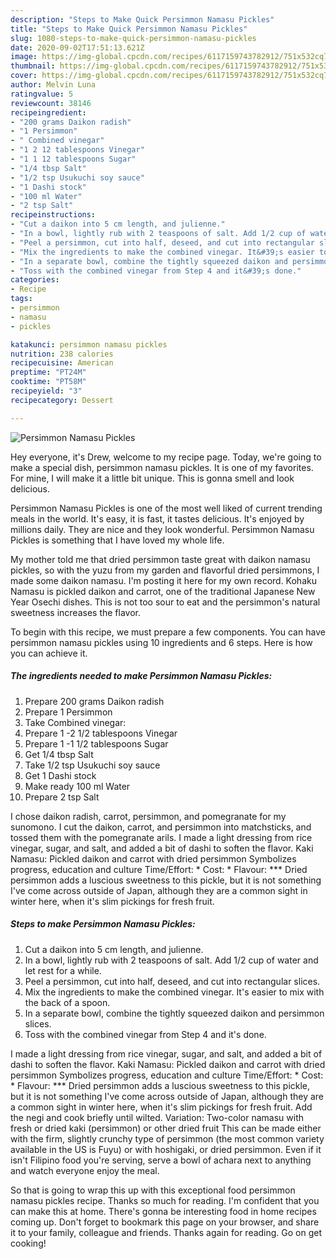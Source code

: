 ```yaml
---
description: "Steps to Make Quick Persimmon Namasu Pickles"
title: "Steps to Make Quick Persimmon Namasu Pickles"
slug: 1080-steps-to-make-quick-persimmon-namasu-pickles
date: 2020-09-02T17:51:13.621Z
image: https://img-global.cpcdn.com/recipes/6117159743782912/751x532cq70/persimmon-namasu-pickles-recipe-main-photo.jpg
thumbnail: https://img-global.cpcdn.com/recipes/6117159743782912/751x532cq70/persimmon-namasu-pickles-recipe-main-photo.jpg
cover: https://img-global.cpcdn.com/recipes/6117159743782912/751x532cq70/persimmon-namasu-pickles-recipe-main-photo.jpg
author: Melvin Luna
ratingvalue: 5
reviewcount: 38146
recipeingredient:
- "200 grams Daikon radish"
- "1 Persimmon"
- " Combined vinegar"
- "1 2 12 tablespoons Vinegar"
- "1 1 12 tablespoons Sugar"
- "1/4 tbsp Salt"
- "1/2 tsp Usukuchi soy sauce"
- "1 Dashi stock"
- "100 ml Water"
- "2 tsp Salt"
recipeinstructions:
- "Cut a daikon into 5 cm length, and julienne."
- "In a bowl, lightly rub with 2 teaspoons of salt. Add 1/2 cup of water and let rest for a while."
- "Peel a persimmon, cut into half, deseed, and cut into rectangular slices."
- "Mix the ingredients to make the combined vinegar. It&#39;s easier to mix with the back of a spoon."
- "In a separate bowl, combine the tightly squeezed daikon and persimmon slices."
- "Toss with the combined vinegar from Step 4 and it&#39;s done."
categories:
- Recipe
tags:
- persimmon
- namasu
- pickles

katakunci: persimmon namasu pickles 
nutrition: 238 calories
recipecuisine: American
preptime: "PT24M"
cooktime: "PT58M"
recipeyield: "3"
recipecategory: Dessert

---
```



![Persimmon Namasu Pickles](https://img-global.cpcdn.com/recipes/6117159743782912/751x532cq70/persimmon-namasu-pickles-recipe-main-photo.jpg)

Hey everyone, it's Drew, welcome to my recipe page. Today, we're going to make a special dish, persimmon namasu pickles. It is one of my favorites. For mine, I will make it a little bit unique. This is gonna smell and look delicious.

Persimmon Namasu Pickles is one of the most well liked of current trending meals in the world. It's easy, it is fast, it tastes delicious. It's enjoyed by millions daily. They are nice and they look wonderful. Persimmon Namasu Pickles is something that I have loved my whole life.

My mother told me that dried persimmon taste great with daikon namasu pickles, so with the yuzu from my garden and flavorful dried persimmons, I made some daikon namasu. I&#39;m posting it here for my own record. Kohaku Namasu is pickled daikon and carrot, one of the traditional Japanese New Year Osechi dishes. This is not too sour to eat and the persimmon&#39;s natural sweetness increases the flavor.


To begin with this recipe, we must prepare a few components. You can have persimmon namasu pickles using 10 ingredients and 6 steps. Here is how you can achieve it.

<!--inarticleads1-->

##### The ingredients needed to make Persimmon Namasu Pickles:

1. Prepare 200 grams Daikon radish
1. Prepare 1 Persimmon
1. Take  Combined vinegar:
1. Prepare 1 -2 1/2 tablespoons Vinegar
1. Prepare 1 -1 1/2 tablespoons Sugar
1. Get 1/4 tbsp Salt
1. Take 1/2 tsp Usukuchi soy sauce
1. Get 1 Dashi stock
1. Make ready 100 ml Water
1. Prepare 2 tsp Salt


I chose daikon radish, carrot, persimmon, and pomegranate for my sunomono. I cut the daikon, carrot, and persimmon into matchsticks, and tossed them with the pomegranate arils. I made a light dressing from rice vinegar, sugar, and salt, and added a bit of dashi to soften the flavor. Kaki Namasu: Pickled daikon and carrot with dried persimmon Symbolizes progress, education and culture Time/Effort: * Cost: * Flavour: *** Dried persimmon adds a luscious sweetness to this pickle, but it is not something I&#39;ve come across outside of Japan, although they are a common sight in winter here, when it&#39;s slim pickings for fresh fruit. 

<!--inarticleads2-->

##### Steps to make Persimmon Namasu Pickles:

1. Cut a daikon into 5 cm length, and julienne.
1. In a bowl, lightly rub with 2 teaspoons of salt. Add 1/2 cup of water and let rest for a while.
1. Peel a persimmon, cut into half, deseed, and cut into rectangular slices.
1. Mix the ingredients to make the combined vinegar. It&#39;s easier to mix with the back of a spoon.
1. In a separate bowl, combine the tightly squeezed daikon and persimmon slices.
1. Toss with the combined vinegar from Step 4 and it&#39;s done.


I made a light dressing from rice vinegar, sugar, and salt, and added a bit of dashi to soften the flavor. Kaki Namasu: Pickled daikon and carrot with dried persimmon Symbolizes progress, education and culture Time/Effort: * Cost: * Flavour: *** Dried persimmon adds a luscious sweetness to this pickle, but it is not something I&#39;ve come across outside of Japan, although they are a common sight in winter here, when it&#39;s slim pickings for fresh fruit. Add the negi and cook briefly until wilted. Variation: Two-color namasu with fresh or dried kaki (persimmon) or other dried fruit This can be made either with the firm, slightly crunchy type of persimmon (the most common variety available in the US is Fuyu) or with hoshigaki, or dried persimmon. Even if it isn&#39;t Filipino food you&#39;re serving, serve a bowl of achara next to anything and watch everyone enjoy the meal. 

So that is going to wrap this up with this exceptional food persimmon namasu pickles recipe. Thanks so much for reading. I'm confident that you can make this at home. There's gonna be interesting food in home recipes coming up. Don't forget to bookmark this page on your browser, and share it to your family, colleague and friends. Thanks again for reading. Go on get cooking!
